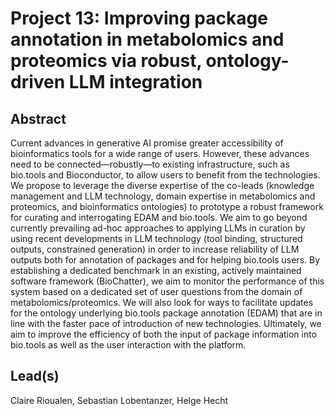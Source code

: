# Project 13: Improving package annotation in metabolomics and proteomics via robust, ontology-driven LLM integration

## Abstract

Current advances in generative AI promise greater accessibility of bioinformatics tools for a wide range of users. However, these advances need to be connected—robustly—to existing infrastructure, such as bio.tools and Bioconductor, to allow users to benefit from the technologies. We propose to leverage the diverse expertise of the co-leads (knowledge management and LLM technology, domain expertise in metabolomics and proteomics, and bioinformatics ontologies) to prototype a robust framework for curating and interrogating EDAM and bio.tools. We aim to go beyond currently prevailing ad-hoc approaches to applying LLMs in curation by using recent developments in LLM technology (tool binding, structured outputs, constrained generation) in order to increase reliability of LLM outputs both for annotation of packages and for helping bio.tools users. By establishing a dedicated benchmark in an existing, actively maintained software framework (BioChatter), we aim to monitor the performance of this system based on a dedicated set of user questions from the domain of metabolomics/proteomics. We will also look for ways to facilitate updates for the ontology underlying bio.tools package annotation (EDAM) that are in line with the faster pace of introduction of new technologies. Ultimately, we aim to improve the efficiency of both the input of package information into bio.tools as well as the user interaction with the platform.


## Lead(s)

Claire Rioualen, Sebastian Lobentanzer, Helge Hecht

